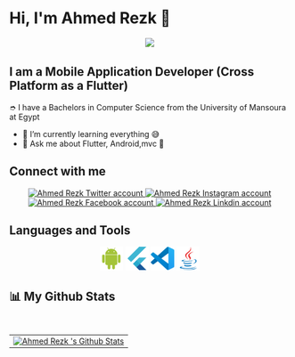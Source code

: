 # Hi, I'm Ahmed Rezk 👋

<center>
<img  src="https://media0.giphy.com/media/qgQUggAC3Pfv687qPC/giphy.gif?cid=ecf05e470wiivnekxhe647ezupmu99zoyuqkf65pj6dx2oxz&rid=giphy.gif&ct=g">
</center>

## I am a Mobile Application Developer (Cross Platform as a Flutter)
➮ I have a Bachelors in Computer Science from the University of Mansoura at Egypt

- 🌱 I’m currently learning everything 😅
- 💬 Ask me about Flutter, Android,mvc  🐍


## Connect with me
<p align="center">
<a href="https://twitter.com/AhmedRe75652038" target="_blank">
<img alt="Ahmed Rezk  Twitter account" src="https://cdn.jsdelivr.net/npm/simple-icons@3.13.0/icons/twitter.svg" width="24px">
</a>
<a href="https://www.instagram.com/ahmed.rezk13" target="_blank">
<img alt="Ahmed Rezk Instagram account" src="https://cdn.jsdelivr.net/npm/simple-icons@3.13.0/icons/instagram.svg" width="24px">
</a>
<a href="https://web.facebook.com/profile.php?id=100004650970930&_rdc=1&_rdr" target="_blank">
<img alt="Ahmed Rezk Facebook account" src="https://cdn.jsdelivr.net/npm/simple-icons@3.13.0/icons/facebook.svg" width="24px">
</a>
<a href="https://www.linkedin.com/in/ahmed-rezk-823153229/" target="_blank">
<img alt="Ahmed Rezk Linkdin account" src="https://cdn.jsdelivr.net/npm/simple-icons@3.13.0/icons/linkedin.svg" width="24px">
</a>



## Languages and Tools
<p align="center">
<img src="https://raw.githubusercontent.com/devicons/devicon/master/icons/android/android-plain.svg" alt="Android Logo" width="42px">
<img src="https://raw.githubusercontent.com/devicons/devicon/master/icons/flutter/flutter-original.svg" alt="flutter Logo" width="42px">

<img src="https://raw.githubusercontent.com/devicons/devicon/master/icons/vscode/vscode-original.svg" alt="html Logo" width="42px">
<img src="https://raw.githubusercontent.com/devicons/devicon/master/icons/java/java-original.svg" alt="java  Logo" width="42px">
  
</p>












 ## 📊 My Github Stats

<br/>
<table>
    <tr>
        <td>
            <a href="https://github.com/anuraghazra/github-readme-stats"><img alt="Ahmed Rezk 's Github Stats" src="https://github-readme-stats.vercel.app/api?username=AhmedRezk1997&count_private=true&theme=react&hide=contribs,prs&show_icons=true" />
            </a>
        </td>
  </tr>
    
</table>
<br/>




 

         


